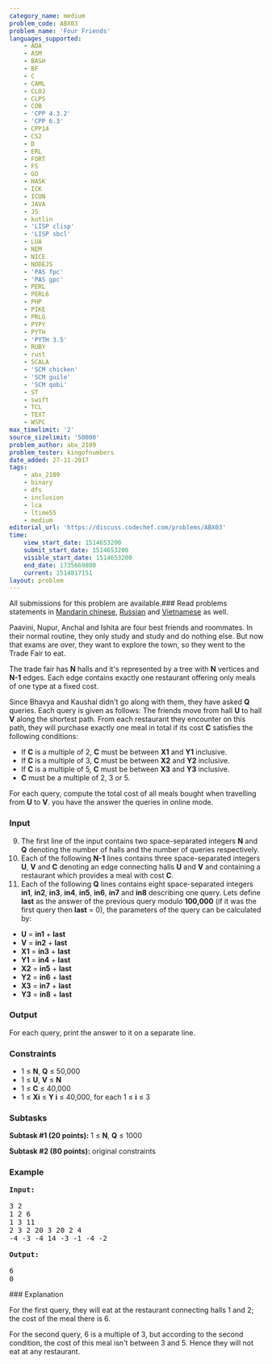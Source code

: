 ```yaml
---
category_name: medium
problem_code: ABX03
problem_name: 'Four Friends'
languages_supported:
    - ADA
    - ASM
    - BASH
    - BF
    - C
    - CAML
    - CLOJ
    - CLPS
    - COB
    - 'CPP 4.3.2'
    - 'CPP 6.3'
    - CPP14
    - CS2
    - D
    - ERL
    - FORT
    - FS
    - GO
    - HASK
    - ICK
    - ICON
    - JAVA
    - JS
    - kotlin
    - 'LISP clisp'
    - 'LISP sbcl'
    - LUA
    - NEM
    - NICE
    - NODEJS
    - 'PAS fpc'
    - 'PAS gpc'
    - PERL
    - PERL6
    - PHP
    - PIKE
    - PRLG
    - PYPY
    - PYTH
    - 'PYTH 3.5'
    - RUBY
    - rust
    - SCALA
    - 'SCM chicken'
    - 'SCM guile'
    - 'SCM qobi'
    - ST
    - swift
    - TCL
    - TEXT
    - WSPC
max_timelimit: '2'
source_sizelimit: '50000'
problem_author: abx_2109
problem_tester: kingofnumbers
date_added: 27-11-2017
tags:
    - abx_2109
    - binary
    - dfs
    - inclusion
    - lca
    - ltime55
    - medium
editorial_url: 'https://discuss.codechef.com/problems/ABX03'
time:
    view_start_date: 1514653200
    submit_start_date: 1514653200
    visible_start_date: 1514653200
    end_date: 1735669800
    current: 1514817151
layout: problem
---
```

All submissions for this problem are available.### Read problems statements in [Mandarin chinese](http://www.codechef.com/download/translated/LTIME55/mandarin/ABX03.pdf), [Russian](http://www.codechef.com/download/translated/LTIME55/russian/ABX03.pdf) and [Vietnamese](http://www.codechef.com/download/translated/LTIME55/vietnamese/ABX03.pdf) as well.

Paavini, Nupur, Anchal and Ishita are four best friends and roommates. In their normal routine, they only study and study and do nothing else. But now that exams are over, they want to explore the town, so they went to the Trade Fair to eat.

The trade fair has **N** halls and it's represented by a tree with **N** vertices and **N-1** edges. Each edge contains exactly one restaurant offering only meals of one type at a fixed cost.

Since Bhavya and Kaushal didn't go along with them, they have asked **Q** queries. Each query is given as follows: The friends move from hall **U** to hall **V** along the shortest path. From each restaurant they encounter on this path, they will purchase exactly one meal in total if its cost **C** satisfies the following conditions:

- If **C** is a multiple of 2, **C** must be between **X1** and **Y1** inclusive.
- If **C** is a multiple of 3, **C** must be between **X2** and **Y2** inclusive.
- If **C** is a multiple of 5, **C** must be between **X3** and **Y3** inclusive.
- **C** must be a multiple of 2, 3 or 5.

For each query, compute the total cost of all meals bought when travelling from **U** to **V**. you have the answer the queries in online mode.

### Input

9. The first line of the input contains two space-separated integers **N** and **Q** denoting the number of halls and the number of queries respectively.
10. Each of the following **N-1** lines contains three space-separated integers **U**, **V** and **C** denoting an edge connecting halls **U** and **V** and containing a restaurant which provides a meal with cost **C**.
11. Each of the following **Q** lines contains eight space-separated integers **in1**, **in2**, **in3**, **in4**, **in5**, **in6**, **in7** and **in8** describing one query. Lets define **last** as the answer of the previous query modulo **100,000** (if it was the first query then **last** = 0), the parameters of the query can be calculated by: 
  - **U** = **in1** + **last**
  - **V** = **in2** + **last**
  - **X1** = **in3** + **last**
  - **Y1** = **in4** + **last**
  - **X2** = **in5** + **last**
  - **Y2** = **in6** + **last**
  - **X3** = **in7** + **last**
  - **Y3** = **in8** + **last**
### Output

For each query, print the answer to it on a separate line.

### Constraints

- 1 ≤ **N**, **Q** ≤ 50,000
- 1 ≤ **U**, **V** ≤ **N**
- 1 ≤ **C** ≤ 40,000
- 1 ≤ **Xi** ≤ **Y i** ≤ 40,000, for each 1 ≤ **i** ≤ 3

### Subtasks

**Subtask #1 (20 points):** 1 ≤ **N**, **Q** ≤ 1000

**Subtask #2 (80 points):** original constraints

### Example

<pre><b>Input:</b>

3 2
1 2 6
1 3 11
2 3 2 20 3 20 2 4
-4 -3 -4 14 -3 -1 -4 -2

<b>Output:</b>

6
0
</pre>### Explanation

For the first query, they will eat at the restaurant connecting halls 1 and 2; the cost of the meal there is 6.

For the second query, 6 is a multiple of 3, but according to the second condition, the cost of this meal isn't between 3 and 5. Hence they will not eat at any restaurant.
